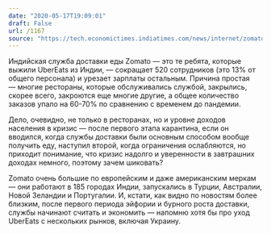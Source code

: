 ```yaml
---
date: "2020-05-17T19:09:01"
draft: False
url: /1167
source: "https://tech.economictimes.indiatimes.com/news/internet/zomato-to-lay-off-13-if-its-staff-as-covid-19-severely-impacts-food-ordering-business/75755416?redirect=1"
---
```


Индийская служба доставки еды Zomato — это те ребята, которые выжили UberEats из Индии, — сокращает 520 сотрудников (это 13% от общего персонала) и урезает зарплаты остальным. Причина простая — многие рестораны, которые обслуживались службой, закрылись, скорее всего, закроются еще многие другие, а общее количество заказов упало на 60-70% по сравнению с временем до пандемии. 

Дело, очевидно, не только в ресторанах, но и уровне доходов населения в кризис — после первого этапа карантина, если он вводился, когда службы доставки были основным способом вообще получить еду, наступил второй, когда ограничения ослабляются, но приходит понимание, что кризис надолго и уверенности в завтрашних доходах немного, поэтому зачем шиковать?

Zomato очень большие по европейским и даже американским меркам — они работают в 185 городах Индии, запускались в Турции, Австралии, Новой Зеландии и Португалии. И, кстати, как видно по новостям более близким, после первого периода эйфории и бурного роста доставки, службы начинают считать и экономить — напомню хотя бы про уход UberEats с нескольких рынков, включая Украину.
